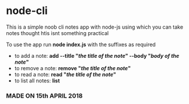 # node-cli
This is a simple noob cli notes app with node-js using which you can take notes thought htis isnt something practical

To use the app run **node index.js** with the suffixes as required

* to add a note:     **add --title "*the title of the note*" --body "*body of the note*"**
* to remove a note:  **remove "*the title of the note*"**
* to read a note:    **read "*the title of the note*"**
* to list all notes: **list**

### MADE ON 15th APRIL 2018
